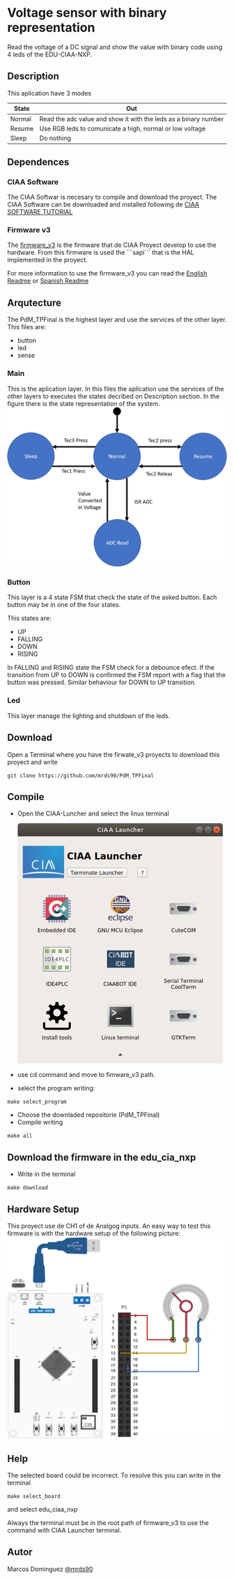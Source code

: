 # Voltage sensor with binary representation

Read the voltage of a DC signal and show the value with binary code using 4 leds of the EDU-CIAA-NXP.

## Description

This aplication have 3 modes

| State  | Out                                                             |
| ------ | --------------------------------------------------------------- |
| Normal | Read the adc value and show it with the leds as a binary number |
| Resume | Use RGB leds to comunicate a high, normal or low voltage        |
| Sleep  | Do nothing                                                      |


## Dependences
### CIAA Software
The CIAA Softwar is necesary to compile and download the proyect.
The CIAA Software can be downloaded and installed following de [CIAA SOFTWARE TUTORIAL](https://github.com/epernia/software/)
### Firmware v3
The [firmware_v3](https://github.com/epernia/firmware_v3/) is the firmware that de CIAA Proyect develop to use the hardware.
From this firmware is used the ´´´sapi´´´ that is the HAL implemented in the proyect.

For more information to use the firmware_v3 you can read the [English Readme](https://github.com/epernia/firmware_v3/blob/master/documentation/firmware/readme/readme-en.md) or [Spanish Readme](https://github.com/epernia/firmware_v3/blob/master/documentation/firmware/readme/readme-es.md)

## Arqutecture

The PdM_TPFinal is the highest layer and use the services of the other layer. This files are:
* button
* led
* sense

### Main
This is the aplication layer. In this files the aplication use the services of the other layers to executes the states decribed on Description section.
In the figure there is the state representation of the system.
![alt text](https://github.com/mrds90/PdM_TPFinal/blob/main/docs/Mef.png?raw=true)

### Button
This layer is a 4 state FSM that check the state of the asked button. Each button may be in one of the four states.

This states are:
* UP
* FALLING
* DOWN
* RISING

In FALLING and RISING state the FSM check for a debounce efect. If the transition from UP to DOWN is confirmed the FSM report with a flag that the button was pressed. Similar behaviour for DOWN to UP transition.
### Led
This layer manage the lighting and shutdown of the leds.

## Download
Open a Terminal where you have the firwate_v3 proyects to download this proyect and write
```
git clone https://github.com/mrds90/PdM_TPFinal
```
## Compile

* Open the CIAA-Luncher and select the linux terminal

  ![alt text](https://github.com/mrds90/PdM_TPFinal/blob/main/docs/launcher-win.png?raw=true)
  
* use cd command and move to fimware_v3 path.
* select the program writing:
```
make select_program
```
* Choose the downladed repositorie (PdM_TPFinal)
* Compile writing
```
make all
```
##  Download the firmware in the edu_cia_nxp

* Write in the terminal

```
make download
```
## Hardware Setup
This proyect use de CH1 of de Analgog inputs. An easy way to test this firmware is with the hardware setup of the following picture:
  ![alt text](https://github.com/mrds90/PdM_TPFinal/blob/main/docs/HardwareSetup.png?raw=true)
## Help

The selected board could be incorrect. To resolve this you can write in the terminal
```
make select_board
```
and select edu_ciaa_nxp

Always the terminal must be in the root path of firmware_v3 to use the command with CIAA Launcher terminal.

## Autor

Marcos Dominguez
[@mrds90](https://github.com/mrds90)
